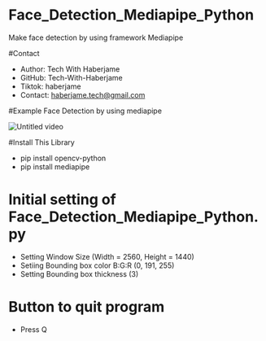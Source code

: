# Face_Detection_Mediapipe_Python
Make face detection by using framework Mediapipe 

#Contact
- Author: Tech With Haberjame
- GitHub: Tech-With-Haberjame
- Tiktok: haberjame
- Contact: haberjame.tech@gmail.com

#Example Face Detection by using mediapipe


![Untitled video](https://github.com/Tech-With-Haberjame/Face_Detection_Mediapipe/assets/135504212/870f88fc-135b-4e4c-ace8-c1511ee5d185)


#Install This Library
- pip install opencv-python
- pip install mediapipe

# Initial setting of  Face_Detection_Mediapipe_Python.py
- Setting Window Size (Width = 2560, Height = 1440)
- Setiing Bounding box color B:G:R (0, 191, 255) 
- Setting Bounding box thickness (3)

# Button to quit program
- Press Q


